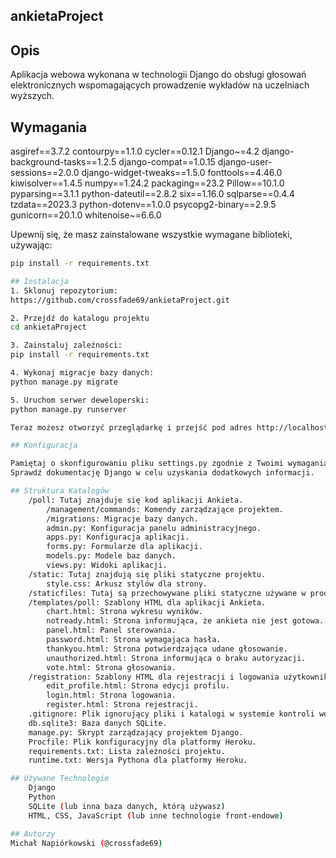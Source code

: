 ## ankietaProject

## Opis
Aplikacja webowa wykonana w technologii Django do obsługi głosowań elektronicznych wspomagających prowadzenie wykładów na uczelniach wyższych. 

## Wymagania
asgiref==3.7.2
contourpy==1.1.0
cycler==0.12.1
Django~=4.2
django-background-tasks==1.2.5
django-compat==1.0.15
django-user-sessions==2.0.0
django-widget-tweaks==1.5.0
fonttools==4.46.0
kiwisolver==1.4.5
numpy==1.24.2
packaging==23.2
Pillow==10.1.0
pyparsing==3.1.1
python-dateutil==2.8.2
six==1.16.0
sqlparse==0.4.4
tzdata==2023.3
python-dotenv==1.0.0
psycopg2-binary==2.9.5
gunicorn==20.1.0
whitenoise~=6.6.0

Upewnij się, że masz zainstalowane wszystkie wymagane biblioteki, używając:
```bash
pip install -r requirements.txt

## Instalacja
1. Sklonuj repozytorium:
https://github.com/crossfade69/ankietaProject.git

2. Przejdź do katalogu projektu
cd ankietaProject

3. Zainstaluj zależności:
pip install -r requirements.txt

4. Wykonaj migracje bazy danych:
python manage.py migrate

5. Uruchom serwer deweloperski:
python manage.py runserver

Teraz możesz otworzyć przeglądarkę i przejść pod adres http://localhost:8000/, aby zobaczyć swój projekt w działaniu.

## Konfiguracja

Pamiętaj o skonfigurowaniu pliku settings.py zgodnie z Twoimi wymaganiami.
Sprawdź dokumentację Django w celu uzyskania dodatkowych informacji.

## Struktura Katalogów
    /poll: Tutaj znajduje się kod aplikacji Ankieta.
        /management/commands: Komendy zarządzające projektem.
        /migrations: Migracje bazy danych.
        admin.py: Konfiguracja panelu administracyjnego.
        apps.py: Konfiguracja aplikacji.
        forms.py: Formularze dla aplikacji.
        models.py: Modele baz danych.
        views.py: Widoki aplikacji.
    /static: Tutaj znajdują się pliki statyczne projektu.
        style.css: Arkusz stylów dla strony.
    /staticfiles: Tutaj są przechowywane pliki statyczne używane w produkcji.
    /templates/poll: Szablony HTML dla aplikacji Ankieta.
        chart.html: Strona wykresu wyników.
        notready.html: Strona informująca, że ankieta nie jest gotowa.
        panel.html: Panel sterowania.
        password.html: Strona wymagająca hasła.
        thankyou.html: Strona potwierdzająca udane głosowanie.
        unauthorized.html: Strona informująca o braku autoryzacji.
        vote.html: Strona głosowania.
    /registration: Szablony HTML dla rejestracji i logowania użytkowników.
        edit_profile.html: Strona edycji profilu.
        login.html: Strona logowania.
        register.html: Strona rejestracji.
    .gitignore: Plik ignorujący pliki i katalogi w systemie kontroli wersji Git.
    db.sqlite3: Baza danych SQLite.
    manage.py: Skrypt zarządzający projektem Django.
    Procfile: Plik konfiguracyjny dla platformy Heroku.
    requirements.txt: Lista zależności projektu.
    runtime.txt: Wersja Pythona dla platformy Heroku.

## Używane Technologie
    Django
    Python
    SQLite (lub inna baza danych, którą używasz)
    HTML, CSS, JavaScript (lub inne technologie front-endowe)

## Autorzy
Michał Napiórkowski (@crossfade69)



 

